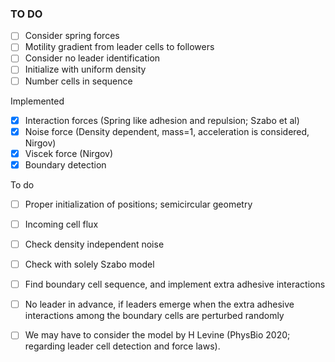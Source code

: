 ### TO DO

- [ ] Consider spring forces
- [ ] Motility gradient from leader cells to followers
- [ ] Consider no leader identification
- [ ] Initialize with uniform density
- [ ] Number cells in sequence
 
Implemented

- [x] Interaction forces (Spring like adhesion and repulsion; Szabo et al)
- [x] Noise force (Density dependent, mass=1, acceleration is considered, Nirgov)
- [x] Viscek force (Nirgov)
- [x] Boundary detection

To do
- [ ] Proper initialization of positions; semicircular geometry 
- [ ] Incoming cell flux
- [ ] Check density independent noise
- [ ] Check with solely Szabo model 
- [ ] Find boundary cell sequence, and implement extra adhesive interactions 
- [ ] No leader in advance, if leaders emerge when the extra adhesive interactions among the boundary cells are perturbed randomly
- [ ] We may have to consider the model by H Levine (PhysBio 2020; regarding leader cell detection and force laws).

